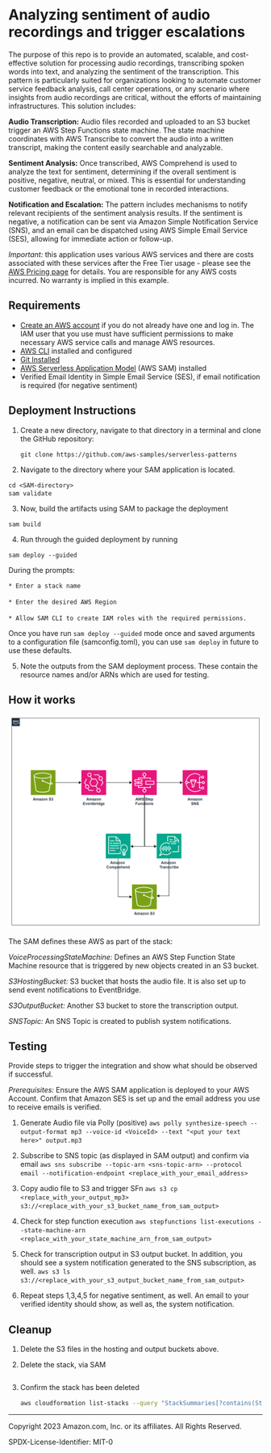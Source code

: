 # Analyzing sentiment of audio recordings and trigger escalations

The purpose of this repo is to provide an automated, scalable, and cost-effective solution for processing audio recordings, transcribing spoken words into text, and analyzing the sentiment of the transcription. This pattern is particularly suited for organizations looking to automate customer service feedback analysis, call center operations, or any scenario where insights from audio recordings are critical, without the efforts of maintaining infrastructures. This solution includes:

**Audio Transcription:** Audio files recorded and uploaded to an S3 bucket trigger an AWS Step Functions state machine. The state machine coordinates with AWS Transcribe to convert the audio into a written transcript, making the content easily searchable and analyzable.

**Sentiment Analysis:** Once transcribed, AWS Comprehend is used to analyze the text for sentiment, determining if the overall sentiment is positive, negative, neutral, or mixed. This is essential for understanding customer feedback or the emotional tone in recorded interactions.

**Notification and Escalation:** The pattern includes mechanisms to notify relevant recipients of the sentiment analysis results. If the sentiment is negative, a notification can be sent via Amazon Simple Notification Service (SNS), and an email can be dispatched using AWS Simple Email Service (SES), allowing for immediate action or follow-up.

*Important:* this application uses various AWS services and there are costs associated with these services after the Free Tier usage - please see the [AWS Pricing page](https://aws.amazon.com/pricing/) for details. You are responsible for any AWS costs incurred. No warranty is implied in this example.

## Requirements

* [Create an AWS account](https://portal.aws.amazon.com/gp/aws/developer/registration/index.html) if you do not already have one and log in. The IAM user that you use must have sufficient permissions to make necessary AWS service calls and manage AWS resources.
* [AWS CLI](https://docs.aws.amazon.com/cli/latest/userguide/install-cliv2.html) installed and configured
* [Git Installed](https://git-scm.com/book/en/v2/Getting-Started-Installing-Git)
* [AWS Serverless Application Model](https://docs.aws.amazon.com/serverless-application-model/latest/developerguide/serverless-sam-cli-install.html) (AWS SAM) installed
* Verified Email Identity in Simple Email Service (SES), if email notification is required (for negative sentiment)

## Deployment Instructions

1. Create a new directory, navigate to that directory in a terminal and clone the GitHub repository:
    ``` 
    git clone https://github.com/aws-samples/serverless-patterns
    ```
2. Navigate to the directory where your SAM application is located. 

```
cd <SAM-directory>
sam validate 
```
3. Now, build the artifacts using SAM to package the deployment

```
sam build
```

4. Run through the guided deployment by running

```
sam deploy --guided 

```
During the prompts:

    * Enter a stack name

    * Enter the desired AWS Region

    * Allow SAM CLI to create IAM roles with the required permissions.

Once you have run `sam deploy --guided` mode once and saved arguments to a configuration file (samconfig.toml), you can use `sam deploy` in future to use these defaults.

5. Note the outputs from the SAM deployment process. These contain the resource names and/or ARNs which are used for testing.

## How it works

![architecture_diagram](./images/architecture.png)

The SAM defines these AWS as part of the stack: 

*VoiceProcessingStateMachine:* Defines an AWS Step Function State Machine resource that is triggered by new objects created in an S3 bucket. 

*S3HostingBucket:* S3 bucket that hosts the audio file. It is also set up to send event notifications to EventBridge. 

*S3OutputBucket:* Another S3 bucket to store the transcription output. 

*SNSTopic:* An SNS Topic is created to publish system notifications. 


## Testing

Provide steps to trigger the integration and show what should be observed if successful.

*Prerequisites:* Ensure the AWS SAM application is deployed to your AWS Account. Confirm that Amazon SES is set up and the email address you use to receive emails is verified. 

1. Generate Audio file via Polly (positive) ``` aws polly synthesize-speech --output-format mp3 --voice-id <VoiceId> --text "<put your text here>" output.mp3 ```

1. Subscribe to SNS topic (as displayed in SAM output) and confirm via email ```aws sns subscribe --topic-arn <sns-topic-arn> --protocol email --notification-endpoint <replace_with_your_email_address>```

1. Copy audio file to S3 and trigger SFn ```aws s3 cp <replace_with_your_output_mp3> s3://<replace_with_your_s3_bucket_name_from_sam_output>```

1. Check for step function execution ```aws stepfunctions list-executions --state-machine-arn <replace_with_your_state_machine_arn_from_sam_output>```

1. Check for transcription output in S3 output bucket. In addition, you should see a system notification generated to the SNS subscription, as well. ```aws s3 ls s3://<replace_with_your_s3_output_bucket_name_from_sam_output>```

1. Repeat steps 1,3,4,5 for negative sentiment, as well. An email to your verified identity should show, as well as, the system notification.

## Cleanup
 
1. Delete the S3 files in the hosting and output buckets above.

1. Delete the stack, via SAM
    ```sam delete
    ```
1. Confirm the stack has been deleted
    ```bash
    aws cloudformation list-stacks --query "StackSummaries[?contains(StackName,'STACK_NAME')].StackStatus"
    ```
    
----
Copyright 2023 Amazon.com, Inc. or its affiliates. All Rights Reserved.

SPDX-License-Identifier: MIT-0